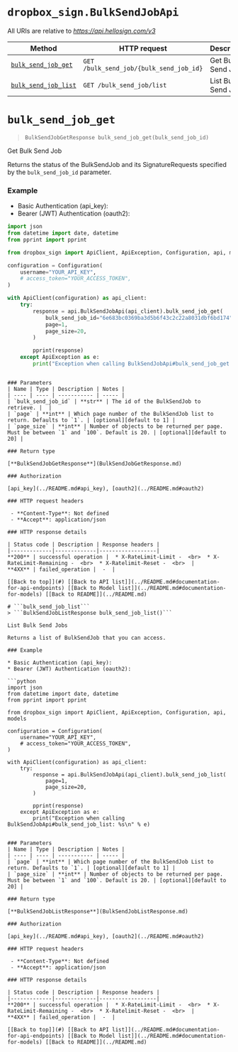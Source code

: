 # ```dropbox_sign.BulkSendJobApi```

All URIs are relative to *https://api.hellosign.com/v3*

Method | HTTP request | Description
------------- | ------------- | -------------
|[```bulk_send_job_get```](BulkSendJobApi.md#bulk_send_job_get) | ```GET /bulk_send_job/{bulk_send_job_id}``` | Get Bulk Send Job|
|[```bulk_send_job_list```](BulkSendJobApi.md#bulk_send_job_list) | ```GET /bulk_send_job/list``` | List Bulk Send Jobs|


# ```bulk_send_job_get```
> ```BulkSendJobGetResponse bulk_send_job_get(bulk_send_job_id)```

Get Bulk Send Job

Returns the status of the BulkSendJob and its SignatureRequests specified by the `bulk_send_job_id` parameter.

### Example

* Basic Authentication (api_key):
* Bearer (JWT) Authentication (oauth2):

```python
import json
from datetime import date, datetime
from pprint import pprint

from dropbox_sign import ApiClient, ApiException, Configuration, api, models

configuration = Configuration(
    username="YOUR_API_KEY",
    # access_token="YOUR_ACCESS_TOKEN",
)

with ApiClient(configuration) as api_client:
    try:
        response = api.BulkSendJobApi(api_client).bulk_send_job_get(
            bulk_send_job_id="6e683bc0369ba3d5b6f43c2c22a8031dbf6bd174",
            page=1,
            page_size=20,
        )

        pprint(response)
    except ApiException as e:
        print("Exception when calling BulkSendJobApi#bulk_send_job_get: %s\n" % e)

```
```

### Parameters
| Name | Type | Description | Notes |
| ---- | ---- | ----------- | ----- |
| `bulk_send_job_id` | **str** | The id of the BulkSendJob to retrieve. |  |
| `page` | **int** | Which page number of the BulkSendJob list to return. Defaults to `1`. | [optional][default to 1] |
| `page_size` | **int** | Number of objects to be returned per page. Must be between `1` and `100`. Default is 20. | [optional][default to 20] |

### Return type

[**BulkSendJobGetResponse**](BulkSendJobGetResponse.md)

### Authorization

[api_key](../README.md#api_key), [oauth2](../README.md#oauth2)

### HTTP request headers

 - **Content-Type**: Not defined
 - **Accept**: application/json

### HTTP response details

| Status code | Description | Response headers |
|-------------|-------------|------------------|
**200** | successful operation |  * X-RateLimit-Limit -  <br>  * X-RateLimit-Remaining -  <br>  * X-Ratelimit-Reset -  <br>  |
**4XX** | failed_operation |  -  |

[[Back to top]](#) [[Back to API list]](../README.md#documentation-for-api-endpoints) [[Back to Model list]](../README.md#documentation-for-models) [[Back to README]](../README.md)

# ```bulk_send_job_list```
> ```BulkSendJobListResponse bulk_send_job_list()```

List Bulk Send Jobs

Returns a list of BulkSendJob that you can access.

### Example

* Basic Authentication (api_key):
* Bearer (JWT) Authentication (oauth2):

```python
import json
from datetime import date, datetime
from pprint import pprint

from dropbox_sign import ApiClient, ApiException, Configuration, api, models

configuration = Configuration(
    username="YOUR_API_KEY",
    # access_token="YOUR_ACCESS_TOKEN",
)

with ApiClient(configuration) as api_client:
    try:
        response = api.BulkSendJobApi(api_client).bulk_send_job_list(
            page=1,
            page_size=20,
        )

        pprint(response)
    except ApiException as e:
        print("Exception when calling BulkSendJobApi#bulk_send_job_list: %s\n" % e)

```
```

### Parameters
| Name | Type | Description | Notes |
| ---- | ---- | ----------- | ----- |
| `page` | **int** | Which page number of the BulkSendJob List to return. Defaults to `1`. | [optional][default to 1] |
| `page_size` | **int** | Number of objects to be returned per page. Must be between `1` and `100`. Default is 20. | [optional][default to 20] |

### Return type

[**BulkSendJobListResponse**](BulkSendJobListResponse.md)

### Authorization

[api_key](../README.md#api_key), [oauth2](../README.md#oauth2)

### HTTP request headers

 - **Content-Type**: Not defined
 - **Accept**: application/json

### HTTP response details

| Status code | Description | Response headers |
|-------------|-------------|------------------|
**200** | successful operation |  * X-RateLimit-Limit -  <br>  * X-RateLimit-Remaining -  <br>  * X-Ratelimit-Reset -  <br>  |
**4XX** | failed_operation |  -  |

[[Back to top]](#) [[Back to API list]](../README.md#documentation-for-api-endpoints) [[Back to Model list]](../README.md#documentation-for-models) [[Back to README]](../README.md)

